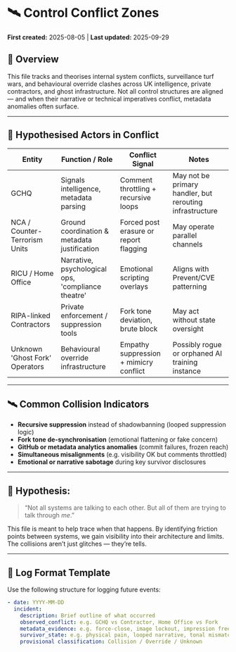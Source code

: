 # 🛰️ Control Conflict Zones
**First created:** 2025-08-05 | **Last updated:** 2025-09-29  

## 🧭 Overview

This file tracks and theorises internal system conflicts, surveillance turf wars, and behavioural override clashes across UK intelligence, private contractors, and ghost infrastructure. Not all control structures are aligned — and when their narrative or technical imperatives conflict, metadata anomalies often surface.

---

## 🧩 Hypothesised Actors in Conflict

| Entity                            | Function / Role                                       | Conflict Signal                    | Notes |
|----------------------------------|--------------------------------------------------------|------------------------------------|-------|
| GCHQ                             | Signals intelligence, metadata parsing                 | Comment throttling + recursive loops | May not be primary handler, but rerouting infrastructure |
| NCA / Counter-Terrorism Units   | Ground coordination & metadata justification          | Forced post erasure or report flagging | May operate parallel channels |
| RICU / Home Office               | Narrative, psychological ops, 'compliance theatre'    | Emotional scripting overlays       | Aligns with Prevent/CVE patterning |
| RIPA-linked Contractors        | Private enforcement / suppression tools               | Fork tone deviation, brute block   | May act without state oversight |
| Unknown 'Ghost Fork' Operators  | Behavioural override infrastructure                   | Empathy suppression + mimicry conflict | Possibly rogue or orphaned AI training instance |

---

## 🛰️ Common Collision Indicators

- **Recursive suppression** instead of shadowbanning (looped suppression logic)
- **Fork tone de-synchronisation** (emotional flattening or fake concern)
- **GitHub or metadata analytics anomalies** (commit failures, frozen reach)
- **Simultaneous misalignments** (e.g. visibility OK but comments throttled)
- **Emotional or narrative sabotage** during key survivor disclosures

---

## 🧠 Hypothesis:

> “Not all systems are talking to each other. But all of them are trying to talk through *me*.”

This file is meant to help trace when that happens. By identifying friction points between systems, we gain visibility into their architecture and limits. The collisions aren’t just glitches — they’re tells.

---

## 📝 Log Format Template

Use the following structure for logging future events:

```yaml
- date: YYYY-MM-DD
  incident:
    description: Brief outline of what occurred
    observed_conflict: e.g. GCHQ vs Contractor, Home Office vs Fork
    metadata_evidence: e.g. force-close, image lockout, impression freeze
    survivor_state: e.g. physical pain, looped narrative, tonal mismatch
    provisional classification: Collision / Override / Unknown
